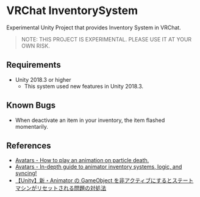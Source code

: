 # VRChat InventorySystem

Experimental Unity Project that provides Inventory System in VRChat.

> NOTE: THIS PROJECT IS EXPERIMENTAL. PLEASE USE IT AT YOUR OWN RISK.

## Requirements

- Unity 2018.3 or higher
  - This system used new features in Unity 2018.3.

## Known Bugs

- When deactivate an item in your inventory, the item flashed momentarily.

## References

- [Avatars - How to play an animation on particle death.](https://vrcat.club/threads/how-to-play-an-animation-on-particle-death.2993/)
- [Avatars - In-depth guide to animator inventory systems, logic, and syncing!](https://vrcat.club/threads/in-depth-guide-to-animator-inventory-systems-logic-and-syncing-w-unitypackage.2858/)
- [【Unity】新・Animator の GameObject を非アクティブにするとステートマシンがリセットされる問題の対処法](http://tsubakit1.hateblo.jp/entry/2018/10/04/233000)
